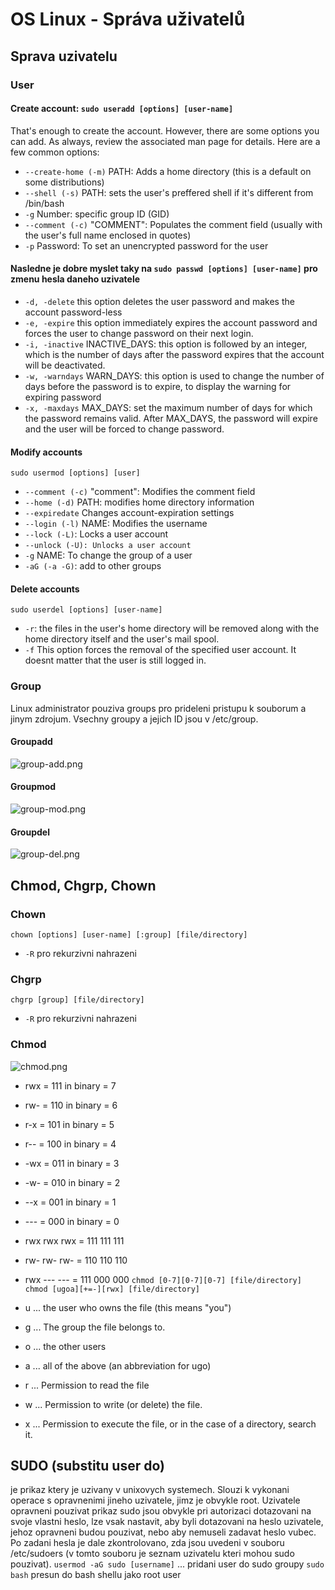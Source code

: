 # OS Linux - Správa uživatelů

## Sprava uzivatelu

### User

#### Create account: `sudo useradd [options] [user-name]`

That's enough to create the account. However, there are some options you can add. As always, review the associated man
page for details. Here are a few common options:

- `--create-home (-m)` PATH: Adds a home directory (this is a default on some distributions)
- `--shell (-s)` PATH: sets the user's preffered shell if it's different from /bin/bash
- `-g` Number: specific group ID (GID)
- `--comment (-c)` "COMMENT": Populates the comment field (usually with the user's full name enclosed in quotes)
- `-p` Password: To set an unencrypted password for the user

#### Nasledne je dobre myslet taky na `sudo passwd [options] [user-name]` pro zmenu hesla daneho uzivatele

- `-d, -delete` this option deletes the user password and makes the account password-less
- `-e, -expire` this option immediately expires the account password and forces the user to change password on their
  next login.
- `-i, -inactive` INACTIVE_DAYS: this option is followed by an integer, which is the number of days after the password
  expires that the account will be deactivated.
- `-w, -warndays` WARN_DAYS: this option is used to change the number of days before the password is to expire, to
  display the warning for expiring password
- `-x, -maxdays` MAX_DAYS: set the maximum number of days for which the password remains valid. After MAX_DAYS, the
  password will expire and the user will be forced to change password.

#### Modify accounts

`sudo usermod [options] [user]`

- `--comment (-c)` "comment": Modifies the comment field
- `--home (-d)` PATH: modifies home directory information
- `--expiredate` Changes account-expiration settings
- `--login (-l)` NAME: Modifies the username
- `--lock (-L)`: Locks a user account
- `--unlock (-U): Unlocks a user account`
- `-g` NAME: To change the group of a user
- `-aG (-a -G)`: add to other groups

#### Delete accounts

`sudo userdel [options] [user-name]`

- `-r`: the files in the user's home directory will be removed along with the home directory itself and the user's mail
  spool.
- `-f` This option forces the removal of the specified user account. It doesnt matter that the user is still logged in.

### Group

Linux administrator pouziva groups pro prideleni pristupu k souborum a jinym zdrojum. Vsechny groupy a jejich ID jsou v
/etc/group.

#### Groupadd

![group-add.png](group-add.png)

#### Groupmod

![group-mod.png](group-mod.png)

#### Groupdel

![group-del.png](group-del.png)

## Chmod, Chgrp, Chown

### Chown

`chown [options] [user-name] [:group] [file/directory]`

- `-R` pro rekurzivni nahrazeni

### Chgrp

`chgrp [group] [file/directory]`

- `-R` pro rekurzivni nahrazeni

### Chmod

![chmod.png](chmod.png)

- rwx = 111 in binary = 7
- rw- = 110 in binary = 6
- r-x = 101 in binary = 5
- r-- = 100 in binary = 4
- -wx = 011 in binary = 3
- -w- = 010 in binary = 2
- --x = 001 in binary = 1
- --- = 000 in binary = 0
- rwx rwx rwx = 111 111 111
- rw- rw- rw- = 110 110 110
- rwx --- --- = 111 000 000
  `chmod [0-7][0-7][0-7] [file/directory]`
  `chmod [ugoa][+=-][rwx] [file/directory]`

- u ... the user who owns the file (this means "you")
- g ... The group the file belongs to.
- o ... the other users
- a ... all of the above (an abbreviation for ugo)
- r ... Permission to read the file
- w ... Permission to write (or delete) the file.
- x ... Permission to execute the file, or in the case of a directory, search it.

## SUDO (substitu user do)

je prikaz ktery je uzivany v unixovych systemech. Slouzi k vykonani operace s opravnenimi jineho uzivatele, jimz je
obvykle root. Uzivatele opravneni pouzivat prikaz sudo jsou obvykle pri autorizaci dotazovani na svoje vlastni heslo,
lze vsak nastavit, aby byli dotazovani na heslo uzivatele, jehoz opravneni budou pouzivat, nebo aby nemuseli zadavat
heslo vubec. Po zadani hesla je dale zkontrolovano, zda jsou uvedeni v souboru /etc/sudoers (v tomto souboru je seznam
uzivatelu kteri mohou sudo pouzivat).
`usermod -aG sudo [username]` ... pridani user do sudo groupy
`sudo bash` presun do bash shellu jako root user





